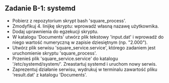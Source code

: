 ## Zadanie B-1: systemd
* Pobierz z repozytorium skrypt bash 'square_process'.
* Zmodyfikuj 4. linijkę skryptu: wprowadź własną nazawę użytkownika.
* Dodaj uprawnienia do egzekucji skryptu. 
* W katalogu 'Documents' utwórz plik tekstowy 'input.dat' i wprowadź do niego wartość numeryczną w zapisie dziesiętnym (np. "2.000").  
* Utwórz plik serwisu 'square_service.service', którego zadaniem jest uruchomienie skryptu 'square_process'.
* Przenieś plik 'square_service.service' do  katalogu '/etc/systemd/system/'. Zreastartuj systemd i uruchom nowy serwis.
* Zaprezentuj działanie serwisu, wydrukuj w terminalu zawartość pliku 'result.dat' z katalogu 'Documents'.